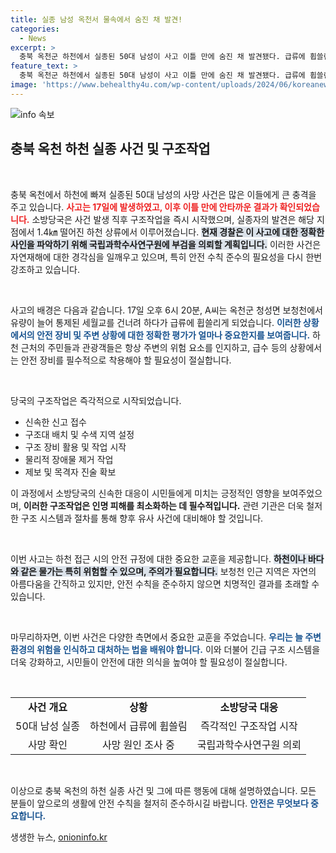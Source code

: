 ```yaml
---
title: 실종 남성 옥천서 물속에서 숨진 채 발견!
categories:
  - News
excerpt: >
  충북 옥천군 하천에서 실종된 50대 남성이 사고 이틀 만에 숨진 채 발견됐다. 급류에 휩쓸린 이 남성의 안타까운 사연과 사고의 경위를 살펴본다.
feature_text: >
  충북 옥천군 하천에서 실종된 50대 남성이 사고 이틀 만에 숨진 채 발견됐다. 급류에 휩쓸린 이 남성의 안타까운 사연과 사고의 경위를 살펴본다.
image: 'https://www.behealthy4u.com/wp-content/uploads/2024/06/koreanews.jpg'
---
```


<p><img src="https://www.behealthy4u.com/wp-content/uploads/2024/06/koreanews.jpg" alt="info 속보" /></p>

<h2 data-ke-size="size26">충북 옥천 하천 실종 사건 및 구조작업</h2>

<p data-ke-size="size16">&nbsp;</p>

<p>충북 옥천에서 하천에 빠져 실종된 50대 남성의 사망 사건은 많은 이들에게 큰 충격을 주고 있습니다. <b><span style="color: #ee2323;">사고는 17일에 발생하였고, 이후 이틀 만에 안타까운 결과가 확인되었습니다.</span></b> 소방당국은 사건 발생 직후 구조작업을 즉시 시작했으며, 실종자의 발견은 해당 지점에서 1.4㎞ 떨어진 하천 상류에서 이루어졌습니다. <b><span style="background-color: #21538527;">현재 경찰은 이 사고에 대한 정확한 사인을 파악하기 위해 국립과학수사연구원에 부검을 의뢰할 계획입니다.</span></b> 이러한 사건은 자연재해에 대한 경각심을 일깨우고 있으며, 특히 안전 수칙 준수의 필요성을 다시 한번 강조하고 있습니다. </p>

<p data-ke-size="size16">&nbsp;</p>

<p>사고의 배경은 다음과 같습니다. 17일 오후 6시 20분, A씨는 옥천군 청성면 보청천에서 유량이 늘어 통제된 세월교를 건너려 하다가 급류에 휩쓸리게 되었습니다. <b><span style="color: #1a5490;">이러한 상황에서의 안전 장비 및 주변 상황에 대한 정확한 평가가 얼마나 중요한지를 보여줍니다.</span></b> 하천 근처의 주민들과 관광객들은 항상 주변의 위험 요소를 인지하고, 급수 등의 상황에서는 안전 장비를 필수적으로 착용해야 할 필요성이 절실합니다.</p>

<p data-ke-size="size16">&nbsp;</p>

<p>당국의 구조작업은 즉각적으로 시작되었습니다. <ul>
<li>신속한 신고 접수</li>
<li>구조대 배치 및 수색 지역 설정</li>
<li>구조 장비 활용 및 작업 시작</li>
<li>물리적 장애물 제거 작업</li>
<li>제보 및 목격자 진술 확보</li></p>

</ul> 
이 과정에서 소방당국의 신속한 대응이 시민들에게 미치는 긍정적인 영향을 보여주었으며, <b><span style="ee2323;">이러한 구조작업은 인명 피해를 최소화하는 데 필수적입니다.</span></b> 관련 기관은 더욱 철저한 구조 시스템과 절차를 통해 향후 유사 사건에 대비해야 할 것입니다.

<p data-ke-size="size16">&nbsp;</p>
이번 사고는 하천 접근 시의 안전 규정에 대한 중요한 교훈을 제공합니다. <b><span style="background-color: #21538527;">하천이나 바다와 같은 물가는 특히 위험할 수 있으며, 주의가 필요합니다.</span></b> 보청천 인근 지역은 자연의 아름다움을 간직하고 있지만, 안전 수칙을 준수하지 않으면 치명적인 결과를 초래할 수 있습니다. 

<p data-ke-size="size16">&nbsp;</p>
마무리하자면, 이번 사건은 다양한 측면에서 중요한 교훈을 주었습니다. <b><span style="color: #1a5490;">우리는 늘 주변 환경의 위험을 인식하고 대처하는 법을 배워야 합니다.</span></b> 이와 더불어 긴급 구조 시스템을 더욱 강화하고, 시민들이 안전에 대한 의식을 높여야 할 필요성이 절실합니다. 

<p data-ke-size="size16">&nbsp;</p>
<table style="width: 100%;">

<p><tr>
<td style="text-align: center; height: 17px;"><b>사건 개요</b></td>
<td style="text-align: center; height: 17px;"><b>상황</b></td>
<td style="text-align: center; height: 17px;"><b>소방당국 대응</b></td>
</tr>
<tr>
<td style="text-align: center; height: 17px;">50대 남성 실종</td>
<td style="text-align: center; height: 17px;">하천에서 급류에 휩쓸림</td>
<td style="text-align: center; height: 17px;">즉각적인 구조작업 시작</td>
</tr>
<tr>
<td style="text-align: center; height: 17px;">사망 확인</td>
<td style="text-align: center; height: 17px;">사망 원인 조사 중</td>
<td style="text-align: center; height: 17px;">국립과학수사연구원 의뢰</td>
</tr>
</table></p>

<p data-ke-size="size16">&nbsp;</p>

<p>이상으로 충북 옥천의 하천 실종 사건 및 그에 따른 행동에 대해 설명하였습니다. 모든 분들이 앞으로의 생활에 안전 수칙을 철저히 준수하시길 바랍니다. <b><span style="color: #1a5490;">안전은 무엇보다 중요합니다.</span></b></p>
생생한 뉴스, <a href="https://onioninfo.kr" rel="dofollow">onioninfo.kr</a>


